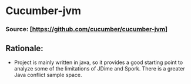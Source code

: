 # Cucumber-jvm

### Source: [https://github.com/cucumber/cucumber-jvm]


## Rationale:
* Project is mainly written in java, so it provides a good starting point to analyze some of the limitations of JDime and Spork. There is a greater Java conflict sample space.